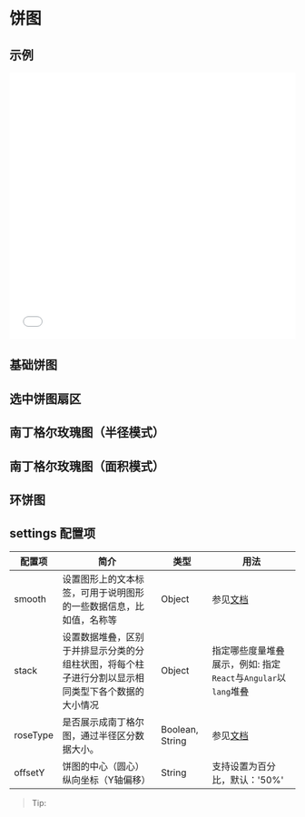 # 饼图

## 示例

<iframe width="100%" height="470" src="//jsfiddle.net/vecharts/u9p0kvkq/9/embedded/result,html,js/?bodyColor=fff" allowfullscreen="allowfullscreen" frameborder="0"></iframe>


## 基础饼图

<vuep template="#basicPie" :options="{ theme: 'vue', lineNumbers: false }"></vuep>

<script v-pre type="text/x-template" id="basicPie">
<template>
  <ve-pie-chart :data="chartData" />
</template>

<script>
  module.exports = {
    created () {
      this.chartData = {
        dimensions: {
          name: '渠道',
          data: ['APP', 'PC', 'M端', '微信', '手Q', '小程序']
        },
        measures: [{
          name: 'PV',
          data: [40000, 27800, 22000, 20200, 15600, 13600]
        }]
      }
    }
  }
</script>

## 选中饼图扇区

<vuep template="#selectedModePie" :options="{ theme: 'vue', lineNumbers: false }"></vuep>

<script v-pre type="text/x-template" id="selectedModePie">
<template>
  <ve-pie-chart :data="chartData" :settings="chartSettings" />
</template>

<script>
  module.exports = {
    created () {
      this.chartData = {
        dimensions: {
          name: '渠道',
          data: ['APP', 'PC', 'M端', '微信', '手Q', '小程序']
        },
        measures: [{
          name: 'PV',
          data: [40000, 27800, 22000, 20200, 15600, 13600]
        }]
      }
      this.chartSettings = {
        selectedMode: 'single'
      }
    }
  }
</script>

## 南丁格尔玫瑰图（半径模式）

<vuep template="#radiusRose" :options="{ theme: 'vue', lineNumbers: false }"></vuep>

<script v-pre type="text/x-template" id="radiusRose">
<template>
  <ve-pie-chart :data="chartData" :settings="chartSettings" />
</template>

<script>
  module.exports = {
    created () {
      this.chartData = {
        dimensions: {
          name: '渠道',
          data: ['APP', 'PC', 'M端', '微信', '手Q', '小程序']
        },
        measures: [{
          name: 'PV',
          data: [40000, 27800, 22000, 20200, 15600, 13600]
        }]
      }
      this.chartSettings = {
        roseType: 'radius',
        radius: [30, 110]
      }
    }
  }
</script>

## 南丁格尔玫瑰图（面积模式）

<vuep template="#areaRose" :options="{ theme: 'vue', lineNumbers: false }"></vuep>

<script v-pre type="text/x-template" id="areaRose">
<template>
  <ve-pie-chart :data="chartData" :settings="chartSettings" />
</template>

<script>
  module.exports = {
    created () {
      this.chartData = {
        dimensions: {
          name: '渠道',
          data: ['APP', 'PC', 'M端', '微信', '手Q', '小程序']
        },
        measures: [{
          name: 'PV',
          data: [40000, 27800, 22000, 20200, 15600, 13600]
        }]
      }
      this.chartSettings = {
        roseType: 'area',
        radius: [30, 110]
      }
    }
  }
</script>

## 环饼图

<vuep template="#donutPie" :options="{ theme: 'vue', lineNumbers: false }"></vuep>

<script v-pre type="text/x-template" id="donutPie">
<template>
  <ve-pie-chart :data="chartData" :settings="chartSettings" />
</template>

<script>
  module.exports = {
    created () {
      this.chartData = [{
        dimensions: {
          name: '渠道',
          data: ['移动设备', 'PC']
        },
        measures: [{
          name: 'PV',
          data: [150000, 90000]
        }]
      }, {
        dimensions: {
          name: '渠道',
          data: ['APP', 'M端', '微信', '手Q', '小程序', 'PC']
        },
        measures: [{
          name: 'PV',
          data: [40000, 30000, 20000, 50000, 10000, 90000]
        }]
      }]
      this.chartSettings = [{
        selectedMode: 'single',
        radius: [0, '30%'],
        labelLine: {
          normal: {
            show: false
          }
        },
        label: {
          normal: {
            position: 'inner'
          }
        }
      }, {
        selectedMode: 'single',
        radius: ['40%', '55%']
      }]
    }
  }
</script>

## settings 配置项

| 配置项 | 简介 | 类型 | 用法 |
| --- | --- | --- | --- |
| smooth | 设置图形上的文本标签，可用于说明图形的一些数据信息，比如值，名称等 | Object | 参见[文档](https://echarts.apache.org/zh/option.html#series-line.smooth) |
| stack | 设置数据堆叠，区别于并排显示分类的分组柱状图，将每个柱子进行分割以显示相同类型下各个数据的大小情况 | Object | 指定哪些度量堆叠展示，例如: 指定`React`与`Angular`以`lang`堆叠 |
| roseType | 是否展示成南丁格尔图，通过半径区分数据大小。| Boolean, String | 参见[文档](https://echarts.apache.org/zh/option.html#series-pie.roseType) |
| offsetY | 饼图的中心（圆心）纵向坐标（Y轴偏移） | String | 支持设置为百分比，默认：'50%' |

> Tip:

